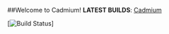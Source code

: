 ##Welcome to Cadmium!
**LATEST BUILDS**: [Cadmium](http://ci.sci4me.com/Cadmium)

[![Build Status](http://ci.sci4me.com/Cadmium/badge/icon)]